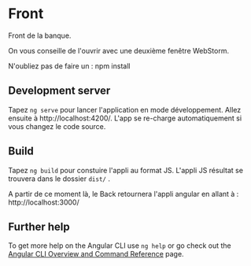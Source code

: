 # Front

Front de la banque.

On vous conseille de l'ouvrir avec une deuxième fenêtre WebStorm.

N'oubliez pas de faire un :
npm install


## Development server

Tapez `ng serve` pour lancer l'application en mode développement. 
Allez ensuite à http://localhost:4200/. 
L'app se re-charge automatiquement si vous changez le code source.

## Build

Tapez `ng build` pour constuire l'appli au format JS. 
L'appli JS résultat se trouvera dans le dossier `dist/` .

A partir de ce moment là,
le Back retournera l'appli angular
en allant à :
http://localhost:3000/

## Further help

To get more help on the Angular CLI use `ng help` or go check out the [Angular CLI Overview and Command Reference](https://angular.io/cli) page.

